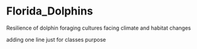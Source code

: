 # Florida_Dolphins
Resilience of dolphin foraging cultures facing climate and habitat changes

adding one line just for classes purpose
